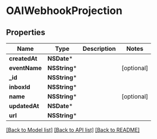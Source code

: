 # OAIWebhookProjection

## Properties
Name | Type | Description | Notes
------------ | ------------- | ------------- | -------------
**createdAt** | **NSDate*** |  | 
**eventName** | **NSString*** |  | [optional] 
**_id** | **NSString*** |  | 
**inboxId** | **NSString*** |  | 
**name** | **NSString*** |  | [optional] 
**updatedAt** | **NSDate*** |  | 
**url** | **NSString*** |  | 

[[Back to Model list]](../README#documentation-for-models) [[Back to API list]](../README#documentation-for-api-endpoints) [[Back to README]](../README)


